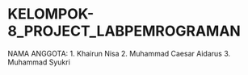 # KELOMPOK-8_PROJECT_LABPEMROGRAMAN
NAMA ANGGOTA: 1. Khairun Nisa
              2. Muhammad Caesar Aidarus
              3. Muhammad Syukri

